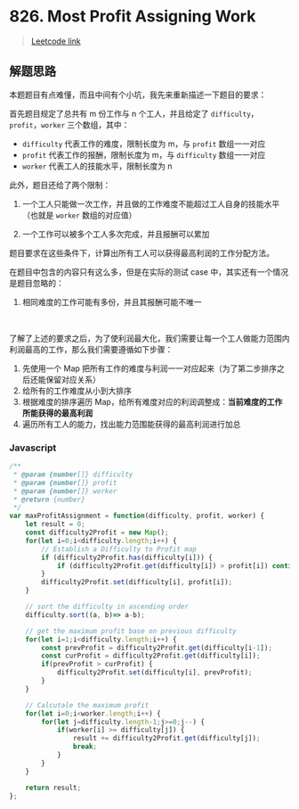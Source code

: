 # 826. Most Profit Assigning Work

> [Leetcode link](https://leetcode.com/problems/most-profit-assigning-work/)



## 解题思路

本题题目有点难懂，而且中间有个小坑，我先来重新描述一下题目的要求：

首先题目规定了总共有 m 份工作与 n 个工人，并且给定了 `difficulty`，`profit`，`worker` 三个数组，其中：

- `difficulty` 代表工作的难度，限制长度为 m，与 `profit` 数组一一对应
- `profit` 代表工作的报酬，限制长度为 m，与 `difficulty` 数组一一对应
- `worker` 代表工人的技能水平，限制长度为 n

此外，题目还给了两个限制：

1. 一个工人只能做一次工作，并且做的工作难度不能超过工人自身的技能水平（也就是 `worker` 数组的对应值）

2. 一个工作可以被多个工人多次完成，并且报酬可以累加

题目要求在这些条件下，计算出所有工人可以获得最高利润的工作分配方法。

在题目中包含的内容只有这么多，但是在实际的测试 case 中，其实还有一个情况是题目忽略的：

1. 相同难度的工作可能有多份，并且其报酬可能不唯一

<br />

了解了上述的要求之后，为了使利润最大化，我们需要让每一个工人做能力范围内利润最高的工作，那么我们需要遵循如下步骤：

1. 先使用一个 Map 把所有工作的难度与利润一一对应起来（为了第二步排序之后还能保留对应关系）
2. 给所有的工作难度从小到大排序
3. 根据难度的排序遍历 Map，给所有难度对应的利润调整成：**当前难度的工作所能获得的最高利润**
4. 遍历所有工人的能力，找出能力范围能获得的最高利润进行加总



### Javascript

```js
/**
 * @param {number[]} difficulty
 * @param {number[]} profit
 * @param {number[]} worker
 * @return {number}
 */
var maxProfitAssignment = function(difficulty, profit, worker) {
    let result = 0;
    const difficulty2Profit = new Map();
    for(let i=0;i<difficulty.length;i++) {
        // Establish a Difficulty to Profit map
        if (difficulty2Profit.has(difficulty[i])) {
			if (difficulty2Profit.get(difficulty[i]) > profit[i]) continue;
		}
        difficulty2Profit.set(difficulty[i], profit[i]);
    }

    // sort the difficulty in ascending order
    difficulty.sort((a, b)=> a-b);

    // get the maximum profit base on previous difficulty
    for(let i=1;i<difficulty.length;i++) {
        const prevProfit = difficulty2Profit.get(difficulty[i-1]);
        const curProfit = difficulty2Profit.get(difficulty[i]);
        if(prevProfit > curProfit) {
            difficulty2Profit.set(difficulty[i], prevProfit);
        }
    }

    // Calcutale the maximum profit
    for(let i=0;i<worker.length;i++) {
        for(let j=difficulty.length-1;j>=0;j--) {
            if(worker[i] >= difficulty[j]) {
                result += difficulty2Profit.get(difficulty[j]);
                break;
            }
        }
    }

    return result;
};
```

